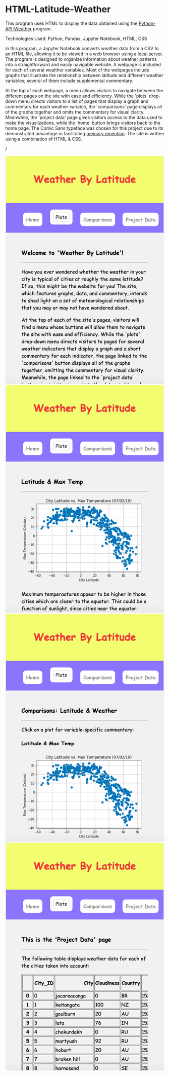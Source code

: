 # HTML-Latitude-Weather
This program uses HTML to display the data obtained using the [Python-API-Weather](https://github.com/finnwurtz/Python-API-Weather) program.

Technologies Used: Python, Pandas, Jupyter Notebook, HTML, CSS

In this program, a Jupyter Notebook converts weather data from a CSV to an HTML file, allowing it to be viewed in a web browser using a [local server](https://developer.mozilla.org/en-US/docs/Learn/Common_questions/set_up_a_local_testing_server). The program is designed to organize information about weather patterns into a straightforward and easily navigable website. A webpage is included for each of several wealther variables. Most of the webpages include graphs that illustrate the relationship between latitude and different weather variables; several of them include supplemental commentary.

At the top of each webpage, a menu allows visitors to navigate between the different pages on the site with ease and efficiency. While the 'plots' drop-down menu directs visitors to a list of pages that display a graph and commentary for each weather variable, the 'comparisons' page displays all of the graphs together and omits the commentary for visual clarity. Meanwhile, the 'project data' page gives visitors access to the data used to make the visualizations, while the 'home' button brings visitors back to the home page. The Comic Sans typeface was chosen for this project due to its demonstrated advantage in facilitating [memory renention](https://www.princeton.edu/news/2010/10/28/font-focus-making-ideas-harder-read-may-make-them-easier-retain). The site is written using a combination of HTML & CSS.

/

![Landing Page Screenshot](screenshots/landing_page_screenshot.png)![Maximum Temperature Plot Screenshot](screenshots/max_temp_plot_screenshot.png)
![Comparisons Page Screenshot](screenshots/comparisons_screenshot.png)![Data Page Screenshot](screenshots/project_data_screenshot.png)
